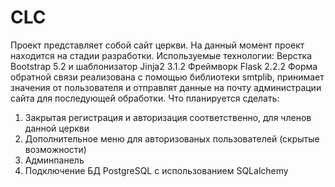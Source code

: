 # CLC
Проект представляет собой сайт церкви.
На данный момент проект находится на стадии разработки.
Используемые технологии:
Верстка Bootstrap 5.2 и шаблонизатор Jinja2 3.1.2
Фреймворк Flask 2.2.2
Форма обратной связи реализована с помощью библиотеки smtplib,
принимает значения от пользователя и отправлят данные на почту администрации сайта для последующей обработки.
Что планируется сделать:
1. Закрытая регистрация и авторизация соответственно, для членов данной церкви
2. Дополнительное меню для авторизованых пользователей (скрытые возможности)
3. Админпанель
4. Подключение БД PostgreSQL с использованием SQLalchemy
